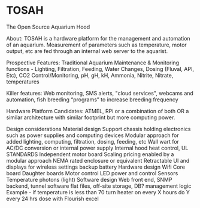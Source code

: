 # TOSAH
The Open Source Aquarium Hood

About: 
TOSAH is a hardware platform for the management and automation of an aquarium. Measurement of parameters such as temperature, motor output, etc are fed through an internal web server to the aquarist. 


Prospective Features:
Traditional Aquarium Maintenance & Monitoring functions - Lighting, Filtration, Feeding, Water Changes, Dosing (Fluval, API, Etc), CO2 Control/Monitoring, pH, gH, kH, Ammonia, Nitrite, Nitrate, temperatures

Killer features: Web monitoring, SMS alerts, "cloud services", webcams and automation, fish breeding “programs” to increase breeding frequency

Hardware
Platform Candidates: ATMEL, RPi or a combination of both OR a similar architecture with similar footprint but more computing power.

Design considerations
Material design
Support chassis holding electronics such as power supplies and computing devices
Modular approach for added lighting, computing, filtration, dosing, feeding, etc
Wall wart for AC/DC conversion or internal power supply
Internal hood heat control, UL STANDARDS
Independent motor board
Scaling pricing enabled by a modular approach
NEMA rated enclosure or equivalent
Retractable UI and displays for wireless settings
backup battery
Hardware design
Wifi
Core board
Daughter boards
Motor control
LED power and control
Sensors
Temperature
photons (light)
Software design
Web front end, SNMP backend, tunnel software
flat files, off-site storage, DB?
management logic
Example - if temperature is less than 70 turn heater on
every X hours do Y
every 24 hrs dose with Flourish excel